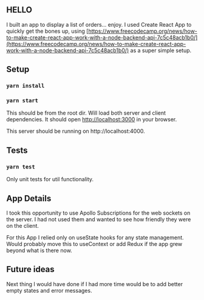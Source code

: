 ## HELLO

I built an app to display a list of orders... enjoy. I used Create React App to quickly get the bones up, using [https://www.freecodecamp.org/news/how-to-make-create-react-app-work-with-a-node-backend-api-7c5c48acb1b0/](https://www.freecodecamp.org/news/how-to-make-create-react-app-work-with-a-node-backend-api-7c5c48acb1b0/) as a super simple setup.

## Setup

### `yarn install`
### `yarn start`

This should be from the root dir. Will load both server and client dependencies. It should open [http://localhost:3000](http://localhost:3000) in your browser.

This server should be running on http://localhost:4000.

## Tests

### `yarn test`

Only unit tests for util functionality.

## App Details

I took this opportunity to use Apollo Subscriptions for the web sockets on the server. I had not used them and wanted to see how friendly they were on the client.

For this App I relied only on useState hooks for any state management. Would probably move this to useContext or add Redux if the app grew beyond what is there now.

## Future ideas

Next thing I would have done if I had more time would be to add better empty states and error messages. 
